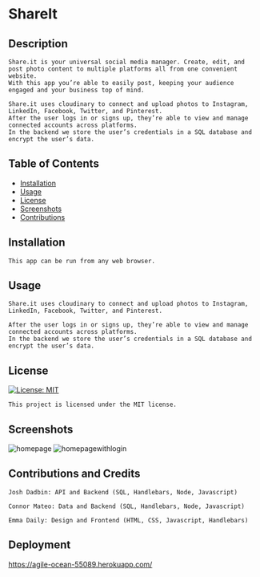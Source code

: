 # ShareIt

  ## Description
    Share.it is your universal social media manager. Create, edit, and post photo content to multiple platforms all from one convenient website. 
    With this app you’re able to easily post, keeping your audience engaged and your business top of mind. 

    Share.it uses cloudinary to connect and upload photos to Instagram, LinkedIn, Facebook, Twitter, and Pinterest. 
    After the user logs in or signs up, they’re able to view and manage connected accounts across platforms.
    In the backend we store the user’s credentials in a SQL database and encrypt the user’s data.

  ## Table of Contents
  * [Installation](#installation)
  * [Usage](#usage)
  * [License](#license)
  * [Screenshots](#screenshots)
  * [Contributions](#contributions)
  
  ## Installation
  
    This app can be run from any web browser.

  ## Usage

    Share.it uses cloudinary to connect and upload photos to Instagram, LinkedIn, Facebook, Twitter, and Pinterest. 
    
    After the user logs in or signs up, they’re able to view and manage connected accounts across platforms.
    In the backend we store the user’s credentials in a SQL database and encrypt the user’s data.

  ## License

  [![License: MIT](https://img.shields.io/badge/License-MIT-blue.svg)](https://opensource.org/licenses/MIT)
  
    This project is licensed under the MIT license.

   ## Screenshots
  ![homepage](https://user-images.githubusercontent.com/126302702/234390584-2f36b98d-829d-4417-97e2-16ed8b09f91b.png)
  ![homepagewithlogin](https://user-images.githubusercontent.com/126302702/234390599-300fd1f5-ed08-45b8-b0ec-41cc78f2b90f.png)


  ## Contributions and Credits

    Josh Dadbin: API and Backend (SQL, Handlebars, Node, Javascript)

    Connor Mateo: Data and Backend (SQL, Handlebars, Node, Javascript)

    Emma Daily: Design and Frontend (HTML, CSS, Javascript, Handlebars)

  ## Deployment
  
  https://agile-ocean-55089.herokuapp.com/

